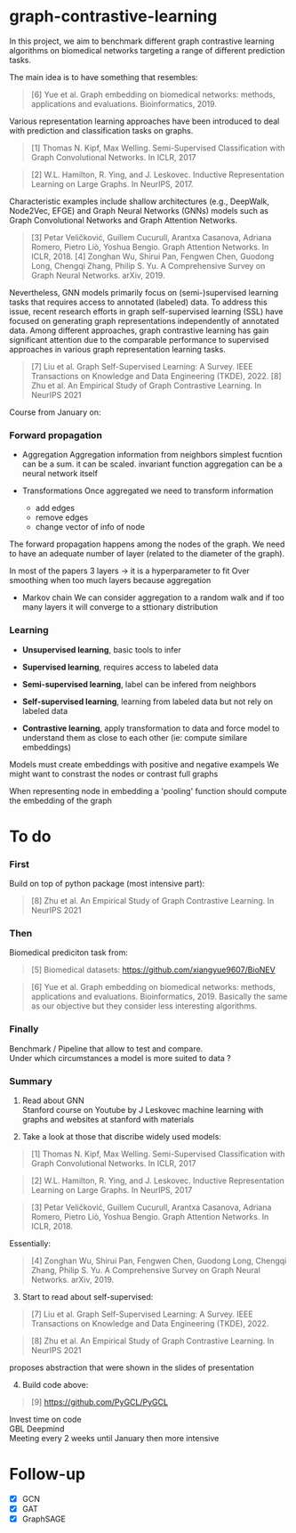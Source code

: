 # graph-contrastive-learning

In this project, we aim to benchmark different graph contrastive learning algorithms on biomedical  networks targeting a range of different prediction tasks.

The main idea is to have something that resembles:
> [6] Yue et al. Graph embedding on biomedical networks: methods, applications and evaluations. Bioinformatics, 2019.

Various representation learning approaches have been introduced to deal with prediction and classification tasks on graphs.

> [1] Thomas N. Kipf, Max Welling. Semi-Supervised Classification with Graph Convolutional Networks. In ICLR, 2017

> [2] W.L. Hamilton, R. Ying, and J. Leskovec. Inductive Representation Learning on Large Graphs. In NeurIPS, 2017.

Characteristic examples include shallow architectures (e.g., DeepWalk, Node2Vec, EFGE) and Graph Neural Networks (GNNs) models such as Graph Convolutional Networks and Graph Attention Networks.

> [3] Petar Veličković, Guillem Cucurull, Arantxa Casanova, Adriana Romero, Pietro Liò, Yoshua Bengio. Graph Attention Networks. In ICLR, 2018.
> [4] Zonghan Wu, Shirui Pan, Fengwen Chen, Guodong Long, Chengqi Zhang, Philip S. Yu. A Comprehensive Survey on Graph Neural Networks. arXiv, 2019.

Nevertheless, GNN models primarily focus on (semi-)supervised learning tasks that requires access to annotated (labeled) data. 
To address this issue, recent research efforts in graph self-supervised learning (SSL) have focused on generating graph 
representations independently of annotated data. Among different approaches, graph contrastive learning has gain significant 
attention due to the comparable performance to supervised approaches in various graph representation learning tasks.

> [7] Liu et al. Graph Self-Supervised Learning: A Survey. IEEE Transactions on Knowledge and Data Engineering (TKDE), 2022.
> [8] Zhu et al. An Empirical Study of Graph Contrastive Learning. In NeurIPS 2021


Course from January on:

### Forward propagation
 - Aggregation
Aggregation information from neighbors
simplest fucntion can be a sum. it can be scaled. invariant function
aggregation can be a neural network itself

- Transformations
Once aggregated we need to transform information
    - add edges
    - remove edges
    - change vector of info of node

The forward propagation happens among the nodes of the graph.
We need to have an adequate number of layer (related to the diameter of the graph).

In most of the papers 3 layers -> it is a hyperparameter to fit
Over smoothing when too much layers because aggregation

- Markov chain
We can consider aggregation to a random walk and if too many layers it will converge to a sttionary distribution


### Learning

- **Unsupervised learning**, basic tools to infer

- **Supervised learning**, requires access to labeled data

- **Semi-supervised learning**, label can be infered from neighbors

- **Self-supervised learning**, learning from labeled data but not rely on labeled data

- **Contrastive learning**, apply transformation to data and force model to understand them as close to each other (ie: compute similare embeddings)



Models must create embeddings with positive and negative exampels
We might want to constrast the nodes or contrast full graphs

When representing node in embedding a 'pooling' function should compute the embedding of the graph


# To do

### First
Build on  top of python package (most intensive part):
> [8] Zhu et al. An Empirical Study of Graph Contrastive Learning. In NeurIPS 2021

### Then
Biomedical prediciton task from:
> [5] Biomedical datasets: https://github.com/xiangyue9607/BioNEV  

> [6] Yue et al. Graph embedding on biomedical networks: methods, applications and evaluations. Bioinformatics, 2019.
Basically the same as our objective but they consider less interesting algorithms.




### Finally
Benchmark / Pipeline that allow to test and compare.  
Under which circumstances a model is more suited to data ?


### Summary

1. Read about GNN  
Stanford course on Youtube by J Leskovec machine learning with graphs and websites at stanford with materials

2. Take a look at those that discribe widely used models:

> [1] Thomas N. Kipf, Max Welling. Semi-Supervised Classification with Graph Convolutional Networks. In ICLR, 2017

> [2] W.L. Hamilton, R. Ying, and J. Leskovec. Inductive Representation Learning on Large Graphs. In NeurIPS, 2017

> [3] Petar Veličković, Guillem Cucurull, Arantxa Casanova, Adriana Romero, Pietro Liò, Yoshua Bengio. Graph Attention Networks. In ICLR, 2018.

Essentially:

> [4] Zonghan Wu, Shirui Pan, Fengwen Chen, Guodong Long, Chengqi Zhang, Philip S. Yu. A Comprehensive Survey on Graph Neural Networks. arXiv, 2019.

3. Start to read about self-supervised:

> [7] Liu et al. Graph Self-Supervised Learning: A Survey. IEEE Transactions on Knowledge and Data Engineering (TKDE), 2022.  

> [8] Zhu et al. An Empirical Study of Graph Contrastive Learning. In NeurIPS 2021  

proposes abstraction that were shown in the slides of presentation

4. Build code above:
> [9] https://github.com/PyGCL/PyGCL



Invest time on code  
GBL Deepmind  
Meeting every 2 weeks until January then more intensive


# Follow-up

- [x] GCN 
- [x] GAT
- [x] GraphSAGE